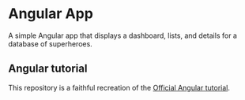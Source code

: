 # Angular App

A simple Angular app that displays a dashboard, lists, and details for a database of superheroes.

## Angular tutorial

This repository is a faithful recreation of the [Official Angular tutorial](https://angular.io/tutorial).
